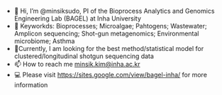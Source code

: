 - 👋 Hi, I’m @minsiksudo, PI of the Bioprocess Analytics and Genomics Engineering Lab (BAGEL) at Inha University
- 👀 Keyworkds: Bioprocesses; Microalgae; Pahtogens; Wastewater; Amplicon sequencing; Shot-gun metagenomics; Environmental microbiome; Asthma
- 🔬Currently, I am looking for the best method/statistical model for clustered/longitudinal shotgun sequencing data
- 📫 How to reach me minsik.kim@inha.ac.kr
- 💻 Please visit https://sites.google.com/view/bagel-inha/ for more information


<!---
minsiksudo/minsiksudo is a ✨ special ✨ repository because its `README.md` (this file) appears on your GitHub profile.
You can click the Preview link to take a look at your changes.
--->

